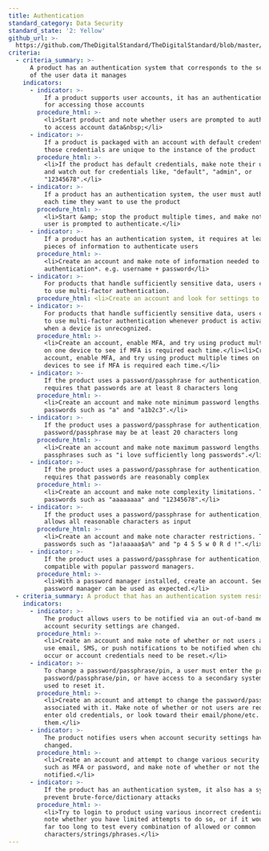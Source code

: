 ```yaml
---
title: Authentication
standard_category: Data Security
standard_state: '2: Yellow'
github_url: >-
  https://github.com/TheDigitalStandard/TheDigitalStandard/blob/master/Security%20(Is%20it%20safe%3F)%2FData%20security%2FAuthentication.yaml
criteria:
  - criteria_summary: >-
      A product has an authentication system that corresponds to the sensitivity
      of the user data it manages
    indicators:
      - indicator: >-
          If a product supports user accounts, it has an authentication system
          for accessing those accounts
        procedure_html: >-
          <li>Start product and note whether users are prompted to authenticate
          to access account data&nbsp;</li>
      - indicator: >-
          If a product is packaged with an account with default credentials,
          those credentials are unique to the instance of the product
        procedure_html: >-
          <li>If the product has default credentials, make note their uniqueness,
          and watch out for credentials like, "default", "admin", or
          "12345678".</li>
      - indicator: >-
          If a product has an authentication system, the user must authenticate
          each time they want to use the product
        procedure_html: >-
          <li>Start &amp; stop the product multiple times, and make note of when
          user is prompted to authenticate.</li>
      - indicator: >-
          If a product has an authentication system, it requires at least two
          pieces of information to authenticate users
        procedure_html: >-
          <li>Create an account and make note of information needed to do so *for
          authentication*. e.g. username + password</li>
      - indicator: >-
          For products that handle sufficiently sensitive data, users can choose
          to use multi-factor authentication.
        procedure_html: <li>Create an account and look for settings to enable MFA.</li>
      - indicator: >-
          For products that handle sufficiently sensitive data, users can choose
          to use multi-factor authentication whenever product is activated, or
          when a device is unrecognized.
        procedure_html: >-
          <li>Create an account, enable MFA, and try using product multiple times
          on one device to see if MFA is required each time.</li><li>Create an
          account, enable MFA, and try using product multiple times on different
          devices to see if MFA is required each time.</li>
      - indicator: >-
          If the product uses a password/passphrase for authentication, it
          requires that passwords are at least 8 characters long
        procedure_html: >-
          <li>Create an account and make note minimum password lengths. Try
          passwords such as "a" and "a1b2c3".</li>
      - indicator: >-
          If the product uses a password/passphrase for authentication, the
          password/passphrase may be at least 20 characters long
        procedure_html: >-
          <li>Create an account and make note maximum password lengths. Try
          passphrases such as "i love sufficiently long passwords".</li>
      - indicator: >-
          If the product uses a password/passphrase for authentication, it
          requires that passwords are reasonably complex
        procedure_html: >-
          <li>Create an account and make note complexity limitations. Try
          passwords such as "aaaaaaaa" and "12345678".</li>
      - indicator: >-
          If the product uses a password/passphrase for authentication, it
          allows all reasonable characters as input
        procedure_html: >-
          <li>Create an account and make note character restrictions. Try
          passwords such as ")a!aaaaa$a%" and "p 4 5 5 w 0 R d !".</li>
      - indicator: >-
          If the product uses a password/passphrase for authentication, it is
          compatible with popular password managers.
        procedure_html: >-
          <li>With a password manager installed, create an account. See if
          password manager can be used as expected.</li>
  - criteria_summary: A product that has an authentication system resists attempts to break it
    indicators:
      - indicator: >-
          The product allows users to be notified via an out-of-band medium when
          account security settings are changed.
        procedure_html: >-
          <li>Create an account and make note of whether or not users are able to
          use email, SMS, or push notifications to be notified when changes
          occur or account credentials need to be reset.</li>
      - indicator: >-
          To change a password/passphrase/pin, a user must enter the previous
          password/passphrase/pin, or have access to a secondary system that is
          used to reset it.
        procedure_html: >-
          <li>Create an account and attempt to change the password/passphrase/pin
          associated with it. Make note of whether or not users are required to
          enter old credentials, or look toward their email/phone/etc. to reset
          them.</li>
      - indicator: >-
          The product notifies users when account security settings have
          changed.
        procedure_html: >-
          <li>Create an account and attempt to change various security settings,
          such as MFA or password, and make note of whether or not the user is
          notified.</li>
      - indicator: >-
          If the product has an authentication system, it also has a system to
          prevent brute-force/dictionary attacks
        procedure_html: >-
          <li>Try to login to product using various incorrect credentials and
          note whether you have limited attempts to do so, or if it would take
          far too long to test every combination of allowed or common
          characters/strings/phrases.</li>
---
```


